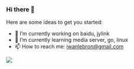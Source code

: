 ### Hi there 👋

Here are some ideas to get you started:

- 🔭 I’m currently working on baidu, jylink
- 🌱 I’m currently learning media server, go, linux
- 📫 How to reach me: iwanlebron@gmail.com

![](https://github-readme-stats.vercel.app/api?username=ivvanlebron)


